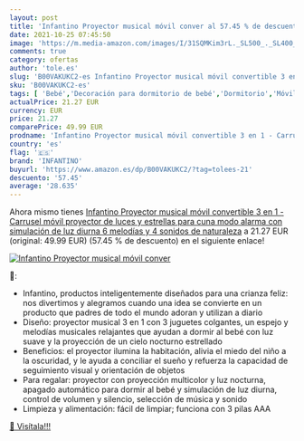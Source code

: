 ```yaml
---
layout: post
title: 'Infantino Proyector musical móvil conver al 57.45 % de descuento'
date: 2021-10-25 07:45:50
image: 'https://m.media-amazon.com/images/I/31SQMKim3rL._SL500_._SL400_.jpg'
comments: true
category: ofertas
author: 'tole.es'
slug: 'B00VAKUKC2-es Infantino Proyector musical móvil convertible 3 en 1 -...'
sku: 'B00VAKUKC2-es'
tags: [ 'Bebé','Decoración para dormitorio de bebé','Dormitorio','Móviles para bebé','infantino','móvil', ]
actualPrice: 21.27 EUR
currency: EUR
price: 21.27
comparePrice: 49.99 EUR
prodname: 'Infantino Proyector musical móvil convertible 3 en 1 - Carrusel móvil  proyector de luces y estrellas para cuna  modo alarma con simulación de luz diurna  6 melodías y 4 sonidos de naturaleza'
country: 'es'
flag: '🇪🇸'
brand: 'INFANTINO'
buyurl: 'https://www.amazon.es/dp/B00VAKUKC2/?tag=tolees-21'
descuento: '57.45'
average: '28.635'
---
```


Ahora mismo tienes [Infantino Proyector musical móvil convertible 3 en 1 - Carrusel móvil  proyector de luces y estrellas para cuna  modo alarma con simulación de luz diurna  6 melodías y 4 sonidos de naturaleza](https://www.amazon.es/dp/B00VAKUKC2/?tag=tolees-21) a 21.27 EUR (original: 49.99 EUR) (57.45 %  de descuento) en el siguiente enlace!

[![Infantino Proyector musical móvil conver](https://m.media-amazon.com/images/I/31SQMKim3rL._SL500_._SL400_.jpg)](https://www.amazon.es/dp/B00VAKUKC2/?tag=tolees-21)

🔎:

- Infantino, productos inteligentemente diseñados para una crianza feliz: nos divertimos y alegramos cuando una idea se convierte en un producto que padres de todo el mundo adoran y utilizan a diario
- Diseño: proyector musical 3 en 1 con 3 juguetes colgantes, un espejo y melodías musicales relajantes que ayudan a dormir al bebé con luz suave y la proyección de un cielo nocturno estrellado
- Beneficios: el proyector ilumina la habitación, alivia el miedo del niño a la oscuridad, y le ayuda a conciliar el sueño y refuerza la capacidad de seguimiento visual y orientación de objetos
- Para regalar: proyector con proyección multicolor y luz nocturna, apagado automático para dormir al bebé y simulación de luz diurna, control de volumen y silencio, selección de música y sonido
- Limpieza y alimentación: fácil de limpiar; funciona con 3 pilas AAA

[🛒 Visítala!!!](https://www.amazon.es/dp/B00VAKUKC2/?tag=tolees-21)

